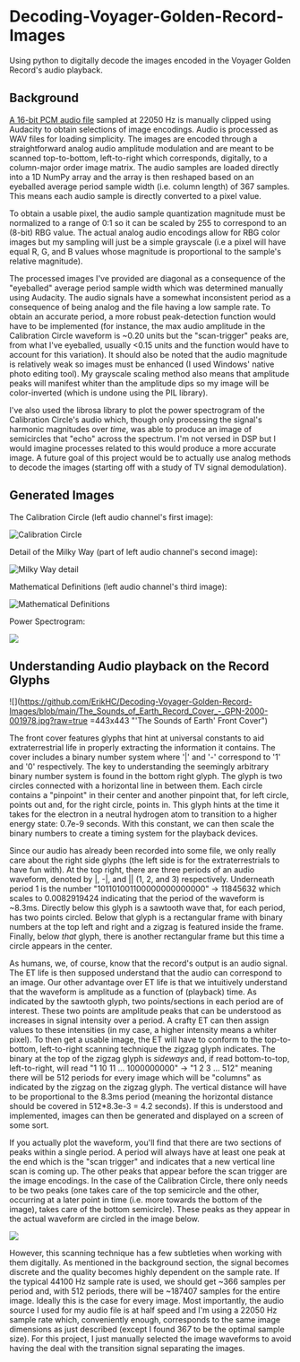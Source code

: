 # Decoding-Voyager-Golden-Record-Images
Using python to digitally decode the images encoded in the Voyager Golden Record's audio playback.

## Background
[A 16-bit PCM audio file](https://soundcloud.com/user-482195982/voyager-golden-record-encoded-images) sampled at 22050 Hz is manually clipped using Audacity to obtain selections of image encodings. Audio is processed as WAV files for loading simplicity. The images are encoded through a straightforward analog audio amplitude modulation and are meant to be scanned top-to-bottom, left-to-right which corresponds, digitally, to a column-major order image matrix. The audio samples are loaded directly into a 1D NumPy array and the array is then reshaped based on an eyeballed average period sample width (i.e. column length) of 367 samples. This means each audio sample is directly converted to a pixel value.

To obtain a usable pixel, the audio sample quantization magnitude must be normalized to a range of 0:1 so it can be scaled by 255 to correspond to an (8-bit) RBG value. The actual analog audio encodings allow for RBG color images but my sampling will just be a simple grayscale (i.e a pixel will have equal R, G, and B values whose magnitude is proportional to the sample's relative magnitude).

The processed images I've provided are diagonal as a consequence of the "eyeballed" average period sample width which was determined manually using Audacity. The audio signals have a somewhat inconsistent period as a consequence of being analog and the file having a low sample rate. To obtain an accurate period, a more robust peak-detection function would have to be implemented (for instance, the max audio amplitude in the Calibration Circle waveform is ~0.20 units but the "scan-trigger" peaks are, from what I've eyeballed, usually <0.15 units and the function would have to account for this variation). It should also be noted that the audio magnitude is relatively weak so images must be enhanced (I used Windows' native photo editing tool). My grayscale scaling method also means that amplitude peaks will manifest whiter than the amplitude dips so my image will be color-inverted (which is undone using the PIL library).

I've also used the librosa library to plot the power spectrogram of the Calibration Circle's audio which, though only processing the signal's harmonic magnitudes over *time*, was able to produce an image of semicircles that "echo" across the spectrum. I'm not versed in DSP but I would imagine processes related to this would produce a more accurate image. A future goal of this project would be to actually use analog methods to decode the images (starting off with a study of TV signal demodulation).

## Generated Images

The Calibration Circle (left audio channel's first image):

![](https://github.com/ErikHC/Decoding-Voyager-Golden-Record-Images/blob/main/CalibrationCircle_2022-07-27.png?raw=true "Calibration Circle")

Detail of the Milky Way (part of left audio channel's second image):

![](https://github.com/ErikHC/Decoding-Voyager-Golden-Record-Images/blob/main/EnhancedMilkyWayDetail_2022-07-27.png?raw=true "Milky Way detail")

Mathematical Definitions (left audio channel's third image):

![](https://github.com/ErikHC/Decoding-Voyager-Golden-Record-Images/blob/main/MathDefs_2022-07-27.png?raw=true "Mathematical Definitions")

Power Spectrogram:

![](https://github.com/ErikHC/Decoding-Voyager-Golden-Record-Images/blob/main/CalibrationCirclePowerSpec.png?raw=true)

## Understanding Audio playback on the Record Glyphs

![](https://github.com/ErikHC/Decoding-Voyager-Golden-Record-Images/blob/main/The_Sounds_of_Earth_Record_Cover_-_GPN-2000-001978.jpg?raw=true =443x443 "'The Sounds of Earth' Front Cover")

The front cover features glyphs that hint at universal constants to aid extraterrestrial life in properly extracting the information it contains. The cover includes a binary number system where '|' and '-' correspond to '1' and '0' respectively. The key to understanding the seemingly arbitrary binary number system is found in the bottom right glyph. The glyph is two circles connected with a horizontal line in between them. Each circle contains a "pinpoint" in their center and another pinpoint that, for left circle, points out and, for the right circle, points in. This glyph hints at the time it takes for the electron in a neutral hydrogen atom to transition to a higher energy state: 0.7e-9 seconds. With this constant, we can then scale the binary numbers to create a timing system for the playback devices.

Since our audio has already been recorded into some file, we only really care about the right side glyphs (the left side is for the extraterrestrials to have fun with). At the top right, there are three periods of an audio waveform, denoted by |, -|, and || (1, 2, and 3) respectively. Underneath period 1 is the number "101101001100000000000000" -> 11845632 which scales to 0.0082919424 indicating that the period of the waveform is ~8.3ms. Directly below this glyph is a sawtooth wave that, for each period, has two points circled. Below that glyph is a rectangular frame with binary numbers at the top left and right and a zigzag is featured inside the frame. Finally, below *that* glyph, there is another rectangular frame but this time a circle appears in the center.

As humans, we, of course, know that the record's output is an audio signal. The ET life is then supposed understand that the audio can correspond to an image. Our other advantage over ET life is that we intuitively understand that the waveform is amplitude as a function of (playback) time. As indicated by the sawtooth glyph, two points/sections in each period are of interest. These two points are amplitude peaks that can be understood as increases in signal intensity over a period. A crafty ET can then assign values to these intensities (in my case, a higher intensity means a whiter pixel). To then get a usable image, the ET will have to conform to the top-to-bottom, left-to-right scanning technique the zigzag glyph indicates. The binary at the top of the zigzag glyph is *sideways* and, if read bottom-to-top, left-to-right, will read "1 10 11 ... 1000000000" -> "1 2 3 ... 512" meaning there will be 512 periods for every image which will be "columns" as indicated by the zigzag on the zigzag glyph. The vertical distance will have to be proportional to the 8.3ms period (meaning the horizontal distance should be covered in 512*8.3e-3 = 4.2 seconds). If this is understood and implemented, images can then be generated and displayed on a screen of some sort.

If you actually plot the waveform, you'll find that there are two sections of peaks within a single period. A period will always have at least one peak at the end which is the "scan trigger" and indicates that a new vertical line scan is coming up. The other peaks that appear before the scan trigger are the image encodings. In the case of the Calibration Circle, there only needs to be two peaks (one takes care of the top semicircle and the other, occurring at a later point in time (i.e. more towards the bottom of the image), takes care of the bottom semicircle). These peaks as they appear in the actual waveform are circled in the image below.

![](https://github.com/ErikHC/Decoding-Voyager-Golden-Record-Images/blob/main/SawtoothPeaks.png?raw=true)

However, this scanning technique has a few subtleties when working with them digitally. As mentioned in the background section, the signal becomes discrete and the quality becomes highly dependent on the sample rate. If the typical 44100 Hz sample rate is used, we should get ~366 samples per period and, with 512 periods, there will be ~187407 samples for the entire image. Ideally this is the case for every image. Most importantly, the audio source I used for my audio file is at half speed and I'm using a 22050 Hz sample rate which, conveniently enough, corresponds to the same image dimensions as just described (except I found 36*7* to be the optimal sample size). For this project, I just manually selected the image waveforms to avoid having the deal with the transition signal separating the images.
